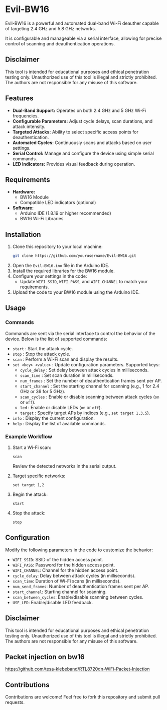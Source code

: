 # Evil-BW16

Evil-BW16 is a powerful and automated dual-band Wi-Fi deauther capable of targeting 2.4 GHz and 5.8 GHz networks. 

It is configurable and manageable via a serial interface, allowing for precise control of scanning and deauthentication operations.

## Disclaimer

This tool is intended for educational purposes and ethical penetration testing only. Unauthorized use of this tool is illegal and strictly prohibited. The authors are not responsible for any misuse of this software.

## Features

- **Dual-Band Support:** Operates on both 2.4 GHz and 5 GHz Wi-Fi frequencies.
- **Configurable Parameters:** Adjust cycle delays, scan durations, and attack intensity.
- **Targeted Attacks:** Ability to select specific access points for deauthentication.
- **Automated Cycles:** Continuously scans and attacks based on user settings.
- **Serial Control:** Manage and configure the device using simple serial commands.
- **LED Indicators:** Provides visual feedback during operation.

## Requirements

- **Hardware:**
  - BW16 Module
  - Compatible LED indicators (optional)
- **Software:**
  - Arduino IDE (1.8.19 or higher recommended)
  - BW16 Wi-Fi Libraries

## Installation

1. Clone this repository to your local machine:
   ```bash
   git clone https://github.com/yourusername/Evil-BW16.git
   ```
2. Open the `Evil-BW16.ino` file in the Arduino IDE.
3. Install the required libraries for the BW16 module.
4. Configure your settings in the code:
   - Update `WIFI_SSID`, `WIFI_PASS`, and `WIFI_CHANNEL` to match your requirements.
5. Upload the code to your BW16 module using the Arduino IDE.

## Usage

### Commands

Commands are sent via the serial interface to control the behavior of the device. Below is the list of supported commands:

- `start` : Start the attack cycle.
- `stop` : Stop the attack cycle.
- `scan` : Perform a Wi-Fi scan and display the results.
- `set <key> <value>` : Update configuration parameters. Supported keys:
  - `cycle_delay` : Set delay between attack cycles in milliseconds.
  - `scan_time` : Set scan duration in milliseconds.
  - `num_frames` : Set the number of deauthentication frames sent per AP.
  - `start_channel` : Set the starting channel for scanning (e.g., 1 for 2.4 GHz or 36 for 5 GHz).
  - `scan_cycles` : Enable or disable scanning between attack cycles (`on` or `off`).
  - `led` : Enable or disable LEDs (`on` or `off`).
  - `target` : Specify target APs by indices (e.g., `set target 1,3,5`).
- `info` : Display the current configuration.
- `help` : Display the list of available commands.

### Example Workflow

1. Start a Wi-Fi scan:
   ```
   scan
   ```
   Review the detected networks in the serial output.

2. Target specific networks:
   ```
   set target 1,2
   ```

3. Begin the attack:
   ```
   start
   ```

4. Stop the attack:
   ```
   stop
   ```

## Configuration

Modify the following parameters in the code to customize the behavior:

- `WIFI_SSID`: SSID of the hidden access point.
- `WIFI_PASS`: Password for the hidden access point.
- `WIFI_CHANNEL`: Channel for the hidden access point.
- `cycle_delay`: Delay between attack cycles (in milliseconds).
- `scan_time`: Duration of Wi-Fi scans (in milliseconds).
- `num_send_frames`: Number of deauthentication frames sent per AP.
- `start_channel`: Starting channel for scanning.
- `scan_between_cycles`: Enable/disable scanning between cycles.
- `USE_LED`: Enable/disable LED feedback.

## Disclaimer

This tool is intended for educational purposes and ethical penetration testing only. Unauthorized use of this tool is illegal and strictly prohibited. The authors are not responsible for any misuse of this software.

## Packet injection on bw16 

https://github.com/tesa-klebeband/RTL8720dn-WiFi-Packet-Injection

## Contributions

Contributions are welcome! Feel free to fork this repository and submit pull requests.
